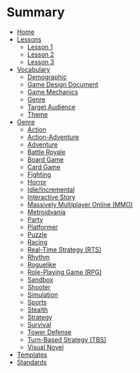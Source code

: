 # Summary

- [Home](./home.md)
- [Lessons](./lessons.md)
  - [Lesson 1](lessons/lesson_1.md)
  - [Lesson 2](lessons/lesson_2.md)
  - [Lesson 3](lessons/lesson_3.md)
- [Vocabulary](./vocabulary.md)
  - [Demographic](terms/demographic.md)
  - [Game Design Document](terms/gdd.md)
  - [Game Mechanics](terms/game_mechanics.md)
  - [Genre](terms/genre.md)
  - [Target Audience](terms/target_audience.md)
  - [Theme](terms/theme.md)
- [Genre](genre/genre_overview.md)
  - [Action]()
  - [Action-Adventure]()
  - [Adventure]()
  - [Battle Royale]()
  - [Board Game]()
  - [Card Game]()
  - [Fighting]()
  - [Horror]()
  - [Idle/Incremental]()
  - [Interactive Story]()
  - [Massively Multiplayer Online (MMO)]()
  - [Metroidvania]()
  - [Party]()
  - [Platformer]()
  - [Puzzle]()
  - [Racing]()
  - [Real-Time Strategy (RTS)]()
  - [Rhythm]()
  - [Roguelike]()
  - [Role-Playing Game (RPG)]()
  - [Sandbox]()
  - [Shooter]()
  - [Simulation]()
  - [Sports]()
  - [Stealth]()
  - [Strategy]()
  - [Survival]()
  - [Tower Defense]()
  - [Turn-Based Strategy (TBS)]()
  - [Visual Novel]()
- [Templates](./templates.md)
- [Standards](./standards.md)
